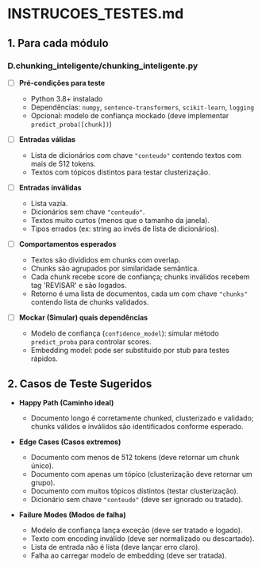 # INSTRUCOES_TESTES.md

## 1. Para cada módulo

### D.chunking_inteligente/chunking_inteligente.py

- [ ] **Pré-condições para teste**
  - Python 3.8+ instalado
  - Dependências: `numpy`, `sentence-transformers`, `scikit-learn`, `logging`
  - Opcional: modelo de confiança mockado (deve implementar `predict_proba([chunk])`)

- [ ] **Entradas válidas**
  - Lista de dicionários com chave `"conteudo"` contendo textos com mais de 512 tokens.
  - Textos com tópicos distintos para testar clusterização.

- [ ] **Entradas inválidas**
  - Lista vazia.
  - Dicionários sem chave `"conteudo"`.
  - Textos muito curtos (menos que o tamanho da janela).
  - Tipos errados (ex: string ao invés de lista de dicionários).

- [ ] **Comportamentos esperados**
  - Textos são divididos em chunks com overlap.
  - Chunks são agrupados por similaridade semântica.
  - Cada chunk recebe score de confiança; chunks inválidos recebem tag 'REVISAR' e são logados.
  - Retorno é uma lista de documentos, cada um com chave `"chunks"` contendo lista de chunks validados.

- [ ] **Mockar (Simular) quais dependências**
  - Modelo de confiança (`confidence_model`): simular método `predict_proba` para controlar scores.
  - Embedding model: pode ser substituído por stub para testes rápidos.

## 2. Casos de Teste Sugeridos

- **Happy Path (Caminho ideal)**
  - Documento longo é corretamente chunked, clusterizado e validado; chunks válidos e inválidos são identificados conforme esperado.

- **Edge Cases (Casos extremos)**
  - Documento com menos de 512 tokens (deve retornar um chunk único).
  - Documento com apenas um tópico (clusterização deve retornar um grupo).
  - Documento com muitos tópicos distintos (testar clusterização).
  - Dicionário sem chave `"conteudo"` (deve ser ignorado ou tratado).

- **Failure Modes (Modos de falha)**
  - Modelo de confiança lança exceção (deve ser tratado e logado).
  - Texto com encoding inválido (deve ser normalizado ou descartado).
  - Lista de entrada não é lista (deve lançar erro claro).
  - Falha ao carregar modelo de embedding (deve ser tratada).

